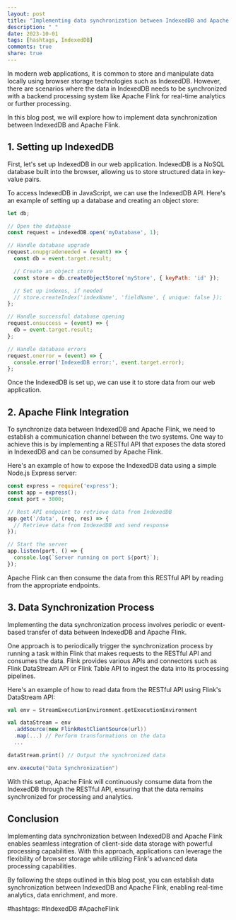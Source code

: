 ```yaml
---
layout: post
title: "Implementing data synchronization between IndexedDB and Apache Flink"
description: " "
date: 2023-10-01
tags: [hashtags, IndexedDB]
comments: true
share: true
---
```


In modern web applications, it is common to store and manipulate data locally using browser storage technologies such as IndexedDB. However, there are scenarios where the data in IndexedDB needs to be synchronized with a backend processing system like Apache Flink for real-time analytics or further processing.

In this blog post, we will explore how to implement data synchronization between IndexedDB and Apache Flink.

## 1. Setting up IndexedDB

First, let's set up IndexedDB in our web application. IndexedDB is a NoSQL database built into the browser, allowing us to store structured data in key-value pairs.

To access IndexedDB in JavaScript, we can use the IndexedDB API. Here's an example of setting up a database and creating an object store:

```javascript
let db;

// Open the database
const request = indexedDB.open('myDatabase', 1);

// Handle database upgrade
request.onupgradeneeded = (event) => {
  const db = event.target.result;

  // Create an object store
  const store = db.createObjectStore('myStore', { keyPath: 'id' });

  // Set up indexes, if needed
  // store.createIndex('indexName', 'fieldName', { unique: false });
};

// Handle successful database opening
request.onsuccess = (event) => {
  db = event.target.result;
};

// Handle database errors
request.onerror = (event) => {
  console.error('IndexedDB error:', event.target.error);
};
```

Once the IndexedDB is set up, we can use it to store data from our web application.

## 2. Apache Flink Integration

To synchronize data between IndexedDB and Apache Flink, we need to establish a communication channel between the two systems. One way to achieve this is by implementing a RESTful API that exposes the data stored in IndexedDB and can be consumed by Apache Flink.

Here's an example of how to expose the IndexedDB data using a simple Node.js Express server:

```javascript
const express = require('express');
const app = express();
const port = 3000;

// Rest API endpoint to retrieve data from IndexedDB
app.get('/data', (req, res) => {
  // Retrieve data from IndexedDB and send response
});

// Start the server
app.listen(port, () => {
  console.log(`Server running on port ${port}`);
});
```

Apache Flink can then consume the data from this RESTful API by reading from the appropriate endpoints.

## 3. Data Synchronization Process

Implementing the data synchronization process involves periodic or event-based transfer of data between IndexedDB and Apache Flink.

One approach is to periodically trigger the synchronization process by running a task within Flink that makes requests to the RESTful API and consumes the data. Flink provides various APIs and connectors such as Flink DataStream API or Flink Table API to ingest the data into its processing pipelines.

Here's an example of how to read data from the RESTful API using Flink's DataStream API:

```scala
val env = StreamExecutionEnvironment.getExecutionEnvironment

val dataStream = env
  .addSource(new FlinkRestClientSource(url))
  .map(...) // Perform transformations on the data
  ...

dataStream.print() // Output the synchronized data

env.execute("Data Synchronization")
```

With this setup, Apache Flink will continuously consume data from the IndexedDB through the RESTful API, ensuring that the data remains synchronized for processing and analytics.

## Conclusion

Implementing data synchronization between IndexedDB and Apache Flink enables seamless integration of client-side data storage with powerful processing capabilities. With this approach, applications can leverage the flexibility of browser storage while utilizing Flink's advanced data processing capabilities.

By following the steps outlined in this blog post, you can establish data synchronization between IndexedDB and Apache Flink, enabling real-time analytics, data enrichment, and more.

#hashtags: #IndexedDB #ApacheFlink